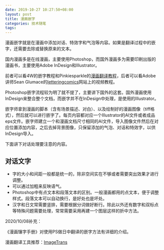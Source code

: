 ```yaml
---
date: 2019-10-27 10:27:50+08:00
layout: post
title: 漫画嵌字
categories: 技术随笔
tags: 
---
```


漫画嵌字就是在漫画中添加对话、特效字和气泡等内容。如果是翻译过程中的嵌字，还需要去除或替换原来的文本。

国内漫画多是在线漫画，主要使用Photoshop，而国外漫画多为需要印刷出版的漫画书，主要使用Adobe InDesign和Illustrator。

前者可以看4W的嵌字教程和Pinkiesparkle的[漫画翻译教程](https://tieba.baidu.com/p/6222009795)，后者可以看Adobe讲师Sean Glumace的[letteringcomics](http://letteringcomics.com/)网站上的视频教程。

Photoshop嵌字流程较为明了就不提了，主要讲下国外的这套。国外漫画使用InDesign来整合整个文档，而嵌字并不在InDesign中处理，是使用的Illustrator。

嵌字师拿到漫画的脚本（含有场景描述、对白）、以及绘制好的漫画图像（tiff格式），然后就可以进行嵌字了。每页内容都对应一个Illustrator的AI文件或者成品eps文件。嵌字师建立一个和漫画文档尺寸相同的AI文件，导入图像文件然后在对应位置添加内容，之后去掉背景图像，只保留添加的气泡、对话和特效字，以供InDesign导入。

下面讲下对话处理要注意的内容。

## 对话文字

* 字的大小和间距一般都是统一的，除非空间实在不够或者需要突出效果才进行调整。
* 可以通过加粗来反映语气。
* Photoshop中有点文本和段落文本的区别。一般漫画都用的点文本，便于调整样式。段落文本可以自动换行，是好处也是坏处。
* 汉字和日文常需要竖排，需要根据分词做好断行。除此以外还有数字和双标点等特殊问题需要处理，常常需要采用再建一个图层这样的折中方法。

2020/10/08补充：

《漫画镶字手册》对使用PS做日中翻译的嵌字方法有详细的介绍。

漫画翻译工具推荐：[ImageTrans](https://www.basiccat.org/zh/imagetrans/)



